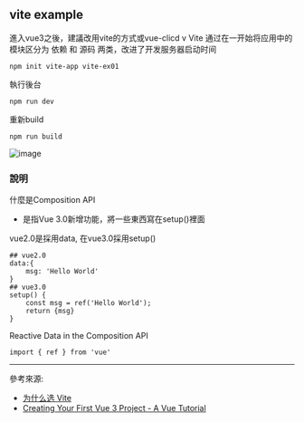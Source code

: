 ## vite example 


進入vue3之後，建議改用vite的方式或vue-clicd v
Vite 通过在一开始将应用中的模块区分为 依赖 和 源码 两类，改进了开发服务器启动时间
```
npm init vite-app vite-ex01
```

執行後台
```
npm run dev
```

重新build
```
npm run build
```

![image](https://https://github.com/erwinchang/vue-example/blob/vite-ex02/test.gif)


### 說明

什麼是Composition API
- 是指Vue 3.0新增功能，將一些東西寫在setup()裡面

vue2.0是採用data, 在vue3.0採用setup()
```
## vue2.0
data:{
	msg: 'Hello World'
}
## vue3.0
setup() {
	const msg = ref('Hello World');
	return {msg}
}
```


Reactive Data in the Composition API
```
import { ref } from 'vue'
```

------------

參考來源:  
- [为什么选 Vite][1]  
- [Creating Your First Vue 3 Project - A Vue Tutorial][2]  

[1]:https://cn.vitejs.dev/guide/why.html#the-problems
[2]:https://learnvue.co/tutorials/intro-to-vue-3